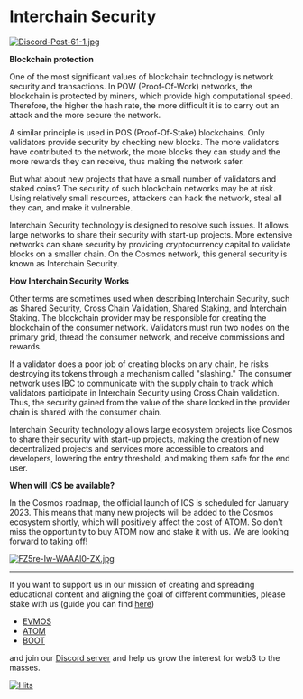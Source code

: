 # Interchain Security #

[![Discord-Post-61-1.jpg](https://i.postimg.cc/qR9SjMK8/Discord-Post-61-1.jpg)](https://postimg.cc/ZBxwqmVR)

**Blockchain protection**

One of the most significant values ​​of blockchain technology is network security and transactions. In POW (Proof-Of-Work) networks, the blockchain is protected by miners, which provide high computational speed. Therefore, the higher the hash rate, the more difficult it is to carry out an attack and the more secure the network.

A similar principle is used in POS (Proof-Of-Stake) blockchains. Only validators provide security by checking new blocks. The more validators have contributed to the network, the more blocks they can study and the more rewards they can receive, thus making the network safer.


But what about new projects that have a small number of validators and staked coins? The security of such blockchain networks may be at risk. Using relatively small resources, attackers can hack the network, steal all they can, and make it vulnerable.

Interchain Security technology is designed to resolve such issues. It allows large networks to share their security with start-up projects. More extensive networks can share security by providing cryptocurrency capital to validate blocks on a smaller chain. On the Cosmos network, this general security is known as Interchain Security.

**How Interchain Security Works**

Other terms are sometimes used when describing Interchain Security, such as Shared Security, Cross Chain Validation, Shared Staking, and Interchain Staking. The blockchain provider may be responsible for creating the blockchain of the consumer network. Validators must run two nodes on the primary grid, thread the consumer network, and receive commissions and rewards.

If a validator does a poor job of creating blocks on any chain, he risks destroying its tokens through a mechanism called "slashing." The consumer network uses IBC to communicate with the supply chain to track which validators participate in Interchain Security using Cross Chain validation. Thus, the security gained from the value of the share locked in the provider chain is shared with the consumer chain.

Interchain Security technology allows large ecosystem projects like Cosmos to share their security with start-up projects, making the creation of new decentralized projects and services more accessible to creators and developers, lowering the entry threshold, and making them safe for the end user.

**When will ICS be available?**

In the Cosmos roadmap, the official launch of ICS is scheduled for January 2023. This means that many new projects will be added to the Cosmos ecosystem shortly, which will positively affect the cost of ATOM. So don't miss the opportunity to buy ATOM now and stake it with us.
We are looking forward to taking off!

[![FZ5re-Iw-WAAAl0-ZX.jpg](https://i.postimg.cc/XJ2sHc0P/FZ5re-Iw-WAAAl0-ZX.jpg)](https://postimg.cc/dkyRDC3R)

------------------------------------------------------------------------------------------------------------------------------------------------------------------
If you want to support us in our mission of creating and spreading educational content and aligning the goal of different communities, please stake with us (guide you can find [here](https://www.citizencosmos.space/staking)) 
- [EVMOS](https://www.mintscan.io/evmos/validators/evmosvaloper1mtwvpdd57gpkyejd566s24afr9zm5ryq8gwpvj) 
- [ATOM](https://www.mintscan.io/cosmos/validators/cosmosvaloper1e859xaue4k2jzqw20cv6l7p3tmc378pc3k8g2u) 
- [BOOT](https://cyb.ai/network/bostrom/hero/bostromvaloper1f7nx65pmayfenpfwzwaamwas4ygmvalqj6dz5r)

and join our [Discord server](https://discord.gg/kJaG3EucCX) and help us grow the interest for web3 to the masses.


[![Hits](https://hits.seeyoufarm.com/api/count/incr/badge.svg?url=https%3A%2F%2Fcitizen-cosmos.github.io%2Fblog%2FICS.html&count_bg=%2379C83D&title_bg=%23555555&icon=&icon_color=%23E7E7E7&title=hits&edge_flat=false)](https://hits.seeyoufarm.com) 
